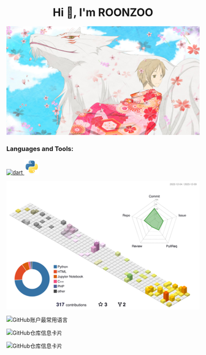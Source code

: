 <!--
**E-sion/E-sion** is a ✨ _special_ ✨ repository because its `README.md` (this file) appears on your GitHub profile.

Here are some ideas to get you started:

- 🔭 I’m currently working on ...
- 🌱 I’m currently learning ...
- 👯 I’m looking to collaborate on ...
- 🤔 I’m looking for help with ...
- 💬 Ask me about ...
- 📫 How to reach me: ...
- 😄 Pronouns: ...
- ⚡ Fun fact: ...
-->
<h1 align="center">Hi 👋, I'm ROONZOO </h1>
<p align='center'><img src="https://github.com/E-sion/E-sion/blob/main/%E5%A4%8F%E7%9B%AE.jpg" alt="TheAbbie"></p>

<h3 align="left">Languages and Tools:</h3>
<p align="left"> <a href="https://dart.dev" target="_blank" rel="noreferrer"> <img src="https://www.vectorlogo.zone/logos/dartlang/dartlang-icon.svg" alt="dart" width="40" height="40"/> </a> <a href="https://www.python.org" target="_blank" rel="noreferrer"> <img src="https://raw.githubusercontent.com/devicons/devicon/master/icons/python/python-original.svg" alt="python" width="40" height="40"/> </a> </p>

![](./profile-3d-contrib/profile-season-animate.svg)

![GitHub账户最常用语言](https://github-stats.ubrong.com/api/top-langs/?username=E-sion&layout=compact&theme=gruvbox)

![GitHub仓库信息卡片](https://github-stats.ubrong.com/api/pin/?username=E-sion&repo=NEEDY-SLACK-Haruhi2&theme=gruvbox)

![GitHub仓库信息卡片](https://github-stats.ubrong.com/api/pin/?username=E-sion&repo=NEEDY-GIRL-OVERDOSE&theme=gruvbox)




